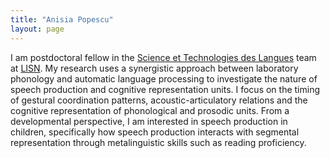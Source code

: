 ```yaml
---
title: "Anisia Popescu"
layout: page
---
```


I am postdoctoral fellow in the [Science et Technologies des Langues](https://www.lisn.upsaclay.fr/recherche/departements-et-equipes/sciences-et-technologies-des-langues/) team at [LISN](https://www.lisn.upsaclay.fr/). 
My research uses a synergistic approach between laboratory phonology and automatic language processing to investigate the nature of speech production and cognitive representation units. I focus on the timing of gestural coordination patterns,
acoustic-articulatory relations and the cognitive representation of phonological and prosodic units. From a developmental perspective, I am interested in speech production in children, specifically how speech production interacts with segmental representation 
through metalinguistic skills such as reading proficiency.
